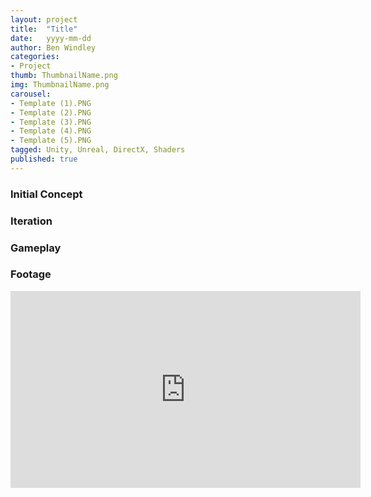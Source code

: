 ```yaml
---
layout: project
title:  "Title"
date:   yyyy-mm-dd
author: Ben Windley
categories:
- Project
thumb: ThumbnailName.png
img: ThumbnailName.png
carousel:
- Template (1).PNG
- Template (2).PNG
- Template (3).PNG
- Template (4).PNG
- Template (5).PNG
tagged: Unity, Unreal, DirectX, Shaders
published: true
---
```


### Initial Concept



### Iteration



### Gameplay



### Footage

<p style="text-align: center">
<iframe width="560" height="315" src="https://www.youtube.com/embed/ew7uesuGA7E?rel=0&amp;showinfo=0" frameborder="0" allow="autoplay; encrypted-media" allowfullscreen></iframe>
</p>